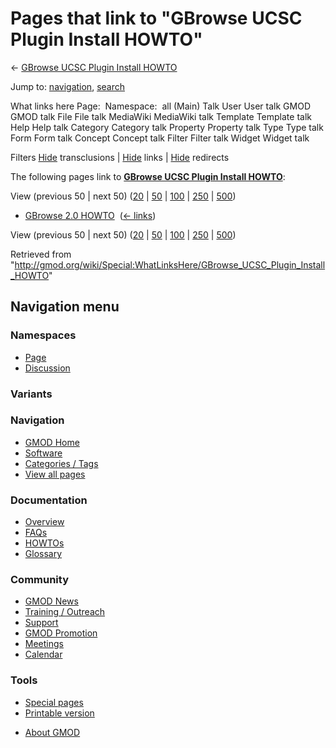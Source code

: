 <div id="mw-page-base" class="noprint">

</div>

<div id="mw-head-base" class="noprint">

</div>

<div id="content" class="mw-body" role="main">

<span id="top"></span>

<div id="mw-js-message" style="display:none;">

</div>



# <span dir="auto">Pages that link to "GBrowse UCSC Plugin Install HOWTO"</span>

<div id="bodyContent">

<div id="contentSub">

← [GBrowse UCSC Plugin Install
HOWTO](/wiki/GBrowse_UCSC_Plugin_Install_HOWTO "GBrowse UCSC Plugin Install HOWTO")

</div>

<div id="jump-to-nav" class="mw-jump">

Jump to: [navigation](#mw-navigation), [search](#p-search)

</div>

<div id="mw-content-text">

What links here Page:  Namespace:  all (Main) Talk User User talk GMOD
GMOD talk File File talk MediaWiki MediaWiki talk Template Template talk
Help Help talk Category Category talk Property Property talk Type Type
talk Form Form talk Concept Concept talk Filter Filter talk Widget
Widget talk

Filters
[Hide](/mediawiki/index.php?title=Special:WhatLinksHere/GBrowse_UCSC_Plugin_Install_HOWTO&hidetrans=1 "Special:WhatLinksHere/GBrowse UCSC Plugin Install HOWTO")
transclusions \|
[Hide](/mediawiki/index.php?title=Special:WhatLinksHere/GBrowse_UCSC_Plugin_Install_HOWTO&hidelinks=1 "Special:WhatLinksHere/GBrowse UCSC Plugin Install HOWTO")
links \|
[Hide](/mediawiki/index.php?title=Special:WhatLinksHere/GBrowse_UCSC_Plugin_Install_HOWTO&hideredirs=1 "Special:WhatLinksHere/GBrowse UCSC Plugin Install HOWTO")
redirects

The following pages link to **[GBrowse UCSC Plugin Install
HOWTO](/wiki/GBrowse_UCSC_Plugin_Install_HOWTO "GBrowse UCSC Plugin Install HOWTO")**:

View (previous 50 \| next 50)
([20](/mediawiki/index.php?title=Special:WhatLinksHere/GBrowse_UCSC_Plugin_Install_HOWTO&limit=20 "Special:WhatLinksHere/GBrowse UCSC Plugin Install HOWTO")
\|
[50](/mediawiki/index.php?title=Special:WhatLinksHere/GBrowse_UCSC_Plugin_Install_HOWTO&limit=50 "Special:WhatLinksHere/GBrowse UCSC Plugin Install HOWTO")
\|
[100](/mediawiki/index.php?title=Special:WhatLinksHere/GBrowse_UCSC_Plugin_Install_HOWTO&limit=100 "Special:WhatLinksHere/GBrowse UCSC Plugin Install HOWTO")
\|
[250](/mediawiki/index.php?title=Special:WhatLinksHere/GBrowse_UCSC_Plugin_Install_HOWTO&limit=250 "Special:WhatLinksHere/GBrowse UCSC Plugin Install HOWTO")
\|
[500](/mediawiki/index.php?title=Special:WhatLinksHere/GBrowse_UCSC_Plugin_Install_HOWTO&limit=500 "Special:WhatLinksHere/GBrowse UCSC Plugin Install HOWTO"))

- [GBrowse 2.0 HOWTO](/wiki/GBrowse_2.0_HOWTO "GBrowse 2.0 HOWTO") ‎
  <span class="mw-whatlinkshere-tools">([←
  links](/mediawiki/index.php?title=Special:WhatLinksHere&target=GBrowse+2.0+HOWTO "Special:WhatLinksHere"))</span>

View (previous 50 \| next 50)
([20](/mediawiki/index.php?title=Special:WhatLinksHere/GBrowse_UCSC_Plugin_Install_HOWTO&limit=20 "Special:WhatLinksHere/GBrowse UCSC Plugin Install HOWTO")
\|
[50](/mediawiki/index.php?title=Special:WhatLinksHere/GBrowse_UCSC_Plugin_Install_HOWTO&limit=50 "Special:WhatLinksHere/GBrowse UCSC Plugin Install HOWTO")
\|
[100](/mediawiki/index.php?title=Special:WhatLinksHere/GBrowse_UCSC_Plugin_Install_HOWTO&limit=100 "Special:WhatLinksHere/GBrowse UCSC Plugin Install HOWTO")
\|
[250](/mediawiki/index.php?title=Special:WhatLinksHere/GBrowse_UCSC_Plugin_Install_HOWTO&limit=250 "Special:WhatLinksHere/GBrowse UCSC Plugin Install HOWTO")
\|
[500](/mediawiki/index.php?title=Special:WhatLinksHere/GBrowse_UCSC_Plugin_Install_HOWTO&limit=500 "Special:WhatLinksHere/GBrowse UCSC Plugin Install HOWTO"))

</div>

<div class="printfooter">

Retrieved from
"<http://gmod.org/wiki/Special:WhatLinksHere/GBrowse_UCSC_Plugin_Install_HOWTO>"

</div>

<div id="catlinks" class="catlinks catlinks-allhidden">

</div>

<div class="visualClear">

</div>

</div>

</div>

<div id="mw-navigation">

## Navigation menu

<div id="mw-head">



<div id="left-navigation">

<div id="p-namespaces" class="vectorTabs" role="navigation"
aria-labelledby="p-namespaces-label">

### Namespaces

- <span id="ca-nstab-main"><a href="/wiki/GBrowse_UCSC_Plugin_Install_HOWTO" accesskey="c"
  title="View the content page [c]">Page</a></span>
- <span id="ca-talk"><a
  href="/mediawiki/index.php?title=Talk:GBrowse_UCSC_Plugin_Install_HOWTO&amp;action=edit&amp;redlink=1"
  accesskey="t"
  title="Discussion about the content page [t]">Discussion</a></span>

</div>

<div id="p-variants" class="vectorMenu emptyPortlet" role="navigation"
aria-labelledby="p-variants-label">

### 

### Variants[](#)

<div class="menu">

</div>

</div>

</div>





</div>

</div>

</div>

<div id="mw-panel">

<div id="p-logo" role="banner">

<a href="/wiki/Main_Page"
style="background-image: url(http://gmod.org/images/GMOD-cogs.png);"
title="Visit the main page"></a>

</div>

<div id="p-Navigation" class="portal" role="navigation"
aria-labelledby="p-Navigation-label">

### Navigation

<div class="body">

- <span id="n-GMOD-Home">[GMOD Home](/wiki/Main_Page)</span>
- <span id="n-Software">[Software](/wiki/GMOD_Components)</span>
- <span id="n-Categories-.2F-Tags">[Categories /
  Tags](/wiki/Categories)</span>
- <span id="n-View-all-pages">[View all
  pages](/wiki/Special:AllPages)</span>

</div>

</div>

<div id="p-Documentation" class="portal" role="navigation"
aria-labelledby="p-Documentation-label">

### Documentation

<div class="body">

- <span id="n-Overview">[Overview](/wiki/Overview)</span>
- <span id="n-FAQs">[FAQs](/wiki/Category:FAQ)</span>
- <span id="n-HOWTOs">[HOWTOs](/wiki/Category:HOWTO)</span>
- <span id="n-Glossary">[Glossary](/wiki/Glossary)</span>

</div>

</div>

<div id="p-Community" class="portal" role="navigation"
aria-labelledby="p-Community-label">

### Community

<div class="body">

- <span id="n-GMOD-News">[GMOD News](/wiki/GMOD_News)</span>
- <span id="n-Training-.2F-Outreach">[Training /
  Outreach](/wiki/Training_and_Outreach)</span>
- <span id="n-Support">[Support](/wiki/Support)</span>
- <span id="n-GMOD-Promotion">[GMOD
  Promotion](/wiki/GMOD_Promotion)</span>
- <span id="n-Meetings">[Meetings](/wiki/Meetings)</span>
- <span id="n-Calendar">[Calendar](/wiki/Calendar)</span>

</div>

</div>

<div id="p-tb" class="portal" role="navigation"
aria-labelledby="p-tb-label">

### Tools

<div class="body">

- <span id="t-specialpages"><a href="/wiki/Special:SpecialPages" accesskey="q"
  title="A list of all special pages [q]">Special pages</a></span>
- <span id="t-print"><a
  href="/mediawiki/index.php?title=Special:WhatLinksHere/GBrowse_UCSC_Plugin_Install_HOWTO&amp;printable=yes"
  rel="alternate" accesskey="p"
  title="Printable version of this page [p]">Printable version</a></span>

</div>

</div>

</div>

</div>

<div id="footer" role="contentinfo">

- <span id="footer-places-about">[About
  GMOD](/wiki/GMOD:About "GMOD:About")</span>

<!-- -->






</div>
